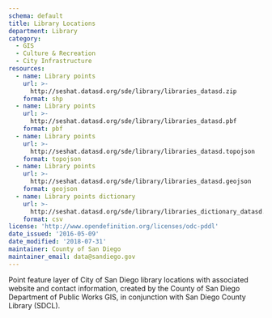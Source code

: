 ```yaml
---
schema: default
title: Library Locations
department: Library
category:
  - GIS
  - Culture & Recreation
  - City Infrastructure
resources:
  - name: Library points
    url: >-
      http://seshat.datasd.org/sde/library/libraries_datasd.zip
    format: shp
  - name: Library points
    url: >-
      http://seshat.datasd.org/sde/library/libraries_datasd.pbf
    format: pbf
  - name: Library points
    url: >-
      http://seshat.datasd.org/sde/library/libraries_datasd.topojson
    format: topojson
  - name: Library points
    url: >-
      http://seshat.datasd.org/sde/library/libraries_datasd.geojson
    format: geojson
  - name: Library points dictionary
    url: >-
      http://seshat.datasd.org/sde/library/libraries_dictionary_datasd.csv
    format: csv
license: 'http://www.opendefinition.org/licenses/odc-pddl'
date_issued: '2016-05-09'
date_modified: '2018-07-31'
maintainer: County of San Diego
maintainer_email: data@sandiego.gov
---
```

Point feature layer of City of San Diego library locations with associated website and contact information, created by the County of San Diego Department of Public Works GIS, in conjunction with San Diego County Library (SDCL).
